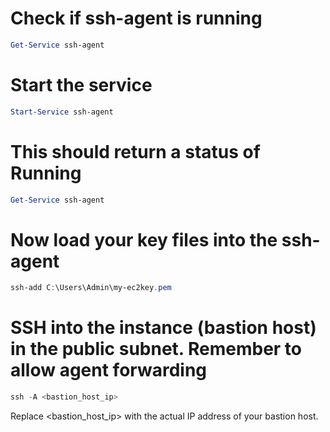 
# Check if ssh-agent is running
```powershell
Get-Service ssh-agent
```

# Start the service
```powershell
Start-Service ssh-agent
```

# This should return a status of Running
```powershell
Get-Service ssh-agent
```

# Now load your key files into the ssh-agent
```powershell
ssh-add C:\Users\Admin\my-ec2key.pem
```

# SSH into the instance (bastion host) in the public subnet. Remember to allow agent forwarding
```powershell
ssh -A <bastion_host_ip>
```

Replace <bastion_host_ip> with the actual IP address of your bastion host.